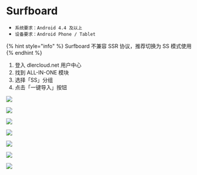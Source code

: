 # Surfboard

* `系统要求：Android 4.4 及以上`
* `设备要求：Android Phone / Tablet`

{% hint style="info" %}
Surfboard 不兼容 SSR 协议，推荐切换为 SS 模式使用
{% endhint %}

1. 登入 dlercloud.net 用户中心
2. 找到 ALL-IN-ONE 模块
3. 选择「SS」分组
4. 点击「一键导入」按钮

![](../../.gitbook/assets/jietu20181116-172936.png)

![](../../.gitbook/assets/image_2018-11-16_16-23-54.png)

![](../../.gitbook/assets/jietu20181116-173031.png)

![](../../.gitbook/assets/screenshot_2018-11-16-16-20-13-350_com.getsurfboard.png)

![](../../.gitbook/assets/screenshot_2018-11-16-16-20-21-269_com.getsurfboard.png)

![](../../.gitbook/assets/screenshot_2018-11-16-16-50-03-400_com.getsurfboard.png)

![](../../.gitbook/assets/screenshot_2018-11-16-16-41-34-050_com.getsurfboard.png)


